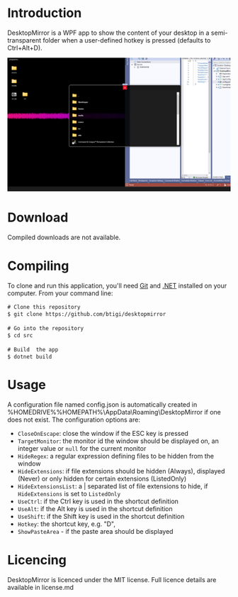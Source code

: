# Introduction

DesktopMirror is a WPF app to show the content of your desktop in a semi-transparent folder when a user-defined hotkey is pressed (defaults to Ctrl+Alt+D).

![screenshot showing output](resources/screenshot.png)

# Download

Compiled downloads are not available.

# Compiling

To clone and run this application, you'll need [Git](https://git-scm.com) and [.NET](https://dotnet.microsoft.com/) installed on your computer. From your command line:

```
# Clone this repository
$ git clone https://github.com/btigi/desktopmirror

# Go into the repository
$ cd src

# Build  the app
$ dotnet build
```

# Usage

A configuration file named config.json is automatically created in %HOMEDRIVE%%HOMEPATH%\AppData\Roaming\DesktopMirror if one does not exist. The configuration options are:

- `CloseOnEscape`: close the window if the ESC key is pressed
- `TargetMonitor`: the monitor id the window should be displayed on, an integer value or `null` for the current monitor
- `HideRegex`: a regular expression defining files to be hidden from the window
- `HideExtensions`: if file extensions should be hidden (Always), displayed (Never) or only hidden for certain extensions (ListedOnly)
- `HideExtensionsList`: a | separated list of file extensions to hide, if `HideExtensions` is set to `ListedOnly`
- `UseCtrl`: if the Ctrl key is used in the shortcut definition
- `UseAlt`: if the Alt key is used in the shortcut definition
- `UseShift`: if the Shift key is used in the shortcut definition
- `Hotkey`: the shortcut key, e.g. "D",
- `ShowPasteArea` - if the paste area should be displayed


# Licencing

DesktopMirror is licenced under the MIT license. Full licence details are available in license.md